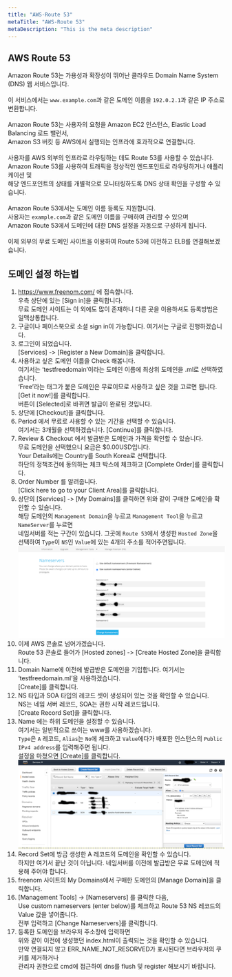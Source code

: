 ```yaml
---
title: "AWS-Route 53"
metaTitle: "AWS-Route 53"
metaDescription: "This is the meta description"
---
```


## AWS Route 53

Amazon Route 53는 가용성과 확장성이 뛰어난 클라우드 Domain Name System (DNS) 웹 서비스입니다.  
&nbsp;  
이 서비스에서는 `www.example.com`과 같은 도메인 이름을 `192.0.2.1`과 같은 IP 주소로 변환합니다.  
&nbsp;  
Amazon Route 53는 사용자의 요청을 Amazon EC2 인스턴스, Elastic Load Balancing 로드 밸런서,  
Amazon S3 버킷 등 AWS에서 실행되는 인프라에 효과적으로 연결합니다.  
&nbsp;  
사용자를 AWS 외부의 인프라로 라우팅하는 데도 Route 53를 사용할 수 있습니다.  
Amazon Route 53를 사용하여 트래픽을 정상적인 엔드포인트로 라우팅하거나 애플리케이션 및  
해당 엔드포인트의 상태를 개별적으로 모니터링하도록 DNS 상태 확인을 구성할 수 있습니다.  
&nbsp;  
Amazon Route 53에서는 도메인 이름 등록도 지원합니다.  
사용자는 `example.com`과 같은 도메인 이름을 구매하여 관리할 수 있으며  
Amazon Route 53에서 도메인에 대한 DNS 설정을 자동으로 구성하게 됩니다.  
&nbsp;  
이제 외부의 무료 도메인 사이트을 이용하여 Route 53에 이전하고 ELB를 연결해보겠습니다.  

## 도메인 설정 하는법

1. https://www.freenom.com/ 에 접속합니다.  
우측 상단에 있는 [Sign in]을 클릭합니다.  
무료 도메인 사이트는 이 외에도 많이 존재하니 다른 곳을 이용하셔도 등록방법은 일맥상통합니다.
2. 구글이나 페이스북으로 소셜 sign in이 가능합니다. 여기서는 구글로 진행하겠습니다.
3. 로그인이 되었습니다.  
[Services] -> [Register a New Domain]을 클릭합니다.
4. 사용하고 싶은 도메인 이름을 Check 해봅니다.  
여기서는 ‘testfreedomain’이라는 도메인 이름에 최상위 도메인을 .ml로 선택하였습니다.  
‘Free’라는 태그가 붙은 도메인은 무료이므로 사용하고 싶은 것을 고르면 됩니다.  
[Get it now!]를 클릭합니다.  
버튼이 [Selected]로 바뀌면 발급이 완료된 것입니다.
5. 상단에 [Checkout]을 클릭합니다.
6. Period 에서 무료로 사용할 수 있는 기간을 선택할 수 있습니다.  
여기서는 3개월을 선택하겠습니다. [Continue]를 클릭합니다.
7. Review & Checkout 에서 발급받은 도메인과 가격을 확인할 수 있습니다.  
무료 도메인을 선택했으니 요금은 $0.00USD입니다.  
Your Details에는 Country를 South Korea로 선택합니다.  
하단의 정책조건에 동의하는 체크 박스에 체크하고 [Complete Order]를 클릭합니다.
8. Order Number 를 알려줍니다.  
[Click here to go to your Client Area]를 클릭합니다.
9. 상단의 [Services] -> [My Domains]를 클릭하면 위와 같이 구매한 도메인을 확인할 수 있습니다.  
해당 도메인의 `Management Domain`을 누르고 `Management Tool`을 누르고 `NameServer`를 누르면  
네임서버를 적는 구간이 있습니다. 그곳에 `Route 53`에서 생성한 `Hosted Zone`을 선택하여 `Type`이 `NS`인 `Value`에 있는 4개의 주소를 적어주면됩니다.  
![dsfds](../../../src/images/route2.png)
10. 이제 AWS 콘솔로 넘어가겠습니다.  
Route 53 콘솔로 들어가 [Hosted zones] -> [Create Hosted Zone]을 클릭합니다.
11. Domain Name에 이전에 발급받은 도메인을 기입합니다. 여기서는 ‘testfreedomain.ml’을 사용하겠습니다.  
[Create]를 클릭합니다.
12. NS 타입과 SOA 타입의 레코드 셋이 생성되어 있는 것을 확인할 수 있습니다.  
NS는 네임 서버 레코드, SOA는 권한 시작 레코드입니다.  
[Create Record Set]을 클릭합니다.
13. Name 에는 하위 도메인을 설정할 수 있습니다.  
여기서는 일반적으로 쓰이는 www를 사용하겠습니다.  
`Type`은 `A` 레코드, `Alias`는 `No`에 체크하고 `Value`에다가 배포한 인스턴스의 `Public IPv4 address`를 입력해주면 됩니다.  
설정을 마쳤으면 [Create]를 클릭합니다.
![cdscds](../../../src/images/route1.png)  
14. Record Set에 방금 생성한 A 레코드의 도메인을 확인할 수 있습니다.  
하지만 여기서 끝난 것이 아닙니다. 네임서버를 이전에 발급받은 무료 도메인에 적용해 주어야 합니다.
15. freenom 사이트의 My Domains에서 구매한 도메인의 [Manage Domain]을 클릭합니다.
16. [Management Tools] -> [Nameservers] 를 클릭한 다음,  
Use custom nameservers (enter below)를 체크하고 Route 53 NS 레코드의 Value 값을 넣어줍니다.  
전부 입력하고 [Change Nameservers]를 클릭합니다.
17. 등록한 도메인을 브라우저 주소창에 입력하면  
위와 같이 이전에 생성했던 index.html이 출력되는 것을 확인할 수 있습니다.  
만약 연결되지 않고 ERR_NAME_NOT_RESORVED가 표시된다면 브라우저의 쿠키를 제거하거나  
관리자 권한으로 cmd에 접근하여 dns를 flush 및 register 해보시기 바랍니다.